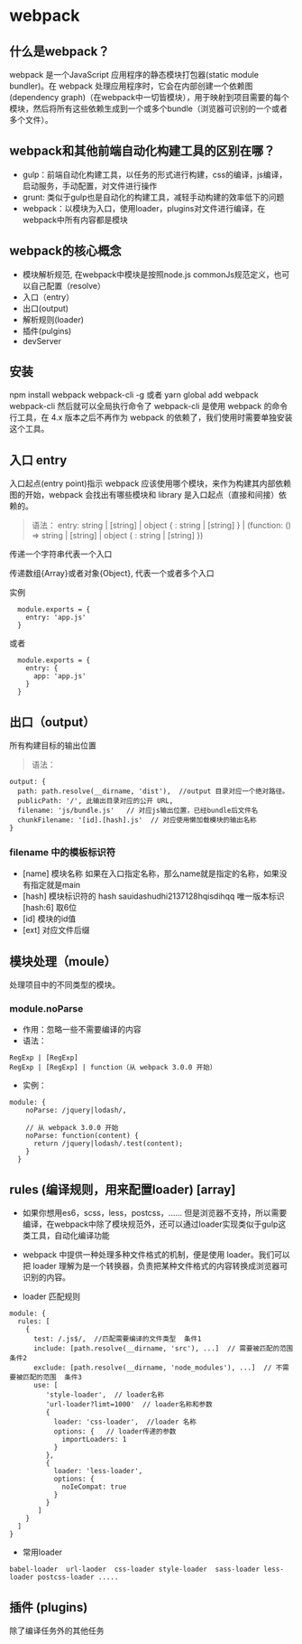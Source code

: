 # webpack

## 什么是webpack？
webpack 是一个JavaScript 应用程序的静态模块打包器(static module bundler)。在 webpack 处理应用程序时，它会在内部创建一个依赖图(dependency graph)（在webpack中一切皆模块），用于映射到项目需要的每个模块，然后将所有这些依赖生成到一个或多个bundle（浏览器可识别的一个或者多个文件）。

## webpack和其他前端自动化构建工具的区别在哪？
* gulp：前端自动化构建工具，以任务的形式进行构建，css的编译，js编译，启动服务，手动配置，对文件进行操作
* grunt: 类似于gulp也是自动化的构建工具，减轻手动构建的效率低下的问题
* webpack：以模块为入口，使用loader，plugins对文件进行编译，在webpack中所有内容都是模块

## webpack的核心概念
* 模块解析规范, 在webpack中模块是按照node.js commonJs规范定义，也可以自己配置（resolve）
* 入口（entry）
* 出口(output)
* 解析规则(loader)
* 插件(pulgins)
* devServer

## 安装

npm install webpack webpack-cli -g 
或者
yarn global add webpack webpack-cli
然后就可以全局执行命令了
webpack-cli 是使用 webpack 的命令行工具，在 4.x 版本之后不再作为 webpack 的依赖了，我们使用时需要单独安装这个工具。


## 入口 entry
入口起点(entry point)指示 webpack 应该使用哪个模块，来作为构建其内部依赖图的开始，webpack 会找出有哪些模块和 library 是入口起点（直接和间接）依赖的。
> 语法：
entry: string | [string] | object { <key>: string | [string] } | (function: () => string | [string] | object { <key>: string | [string] })
 
传递一个字符串代表一个入口

传递数组{Array}或者对象{Object}, 代表一个或者多个入口

实例
```
  module.exports = {
    entry: 'app.js'
  }
```
或者
```
  module.exports = {
    entry: {
      app: 'app.js'
    }
  }
```

## 出口（output）
所有构建目标的输出位置
> 语法：
```
output: {
  path: path.resolve(__dirname, 'dist'),  //output 目录对应一个绝对路径。
  publicPath: '/', 此输出目录对应的公开 URL,
  filename: 'js/bundle.js'   // 对应js输出位置，已经bundle后文件名
  chunkFilename: '[id].[hash].js'  // 对应使用懒加载模块的输出名称
}
```
### filename 中的模板标识符
* [name]  模块名称  如果在入口指定名称，那么name就是指定的名称，如果没有指定就是main
* [hash]  模块标识符的 hash   sauidashudhi2137128hqisdihqq   唯一版本标识  [hash:6]  取6位
* [id]    模块的id值
* [ext]   对应文件后缀

## 模块处理（moule）
处理项目中的不同类型的模块。

### module.noParse
* 作用：忽略一些不需要编译的内容
* 语法：
```
RegExp | [RegExp]
RegExp | [RegExp] | function（从 webpack 3.0.0 开始）
```

* 实例：
```
module: {
    noParse: /jquery|lodash/,

    // 从 webpack 3.0.0 开始
    noParse: function(content) {
      return /jquery|lodash/.test(content);
    }
  }
```
## rules (编译规则，用来配置loader) [array]
- 如果你想用es6，scss，less，postcss，...... 但是浏览器不支持，所以需要编译，在webpack中除了模块规范外，还可以通过loader实现类似于gulp这类工具，自动化编译功能

- webpack 中提供一种处理多种文件格式的机制，便是使用 loader。我们可以把 loader 理解为是一个转换器，负责把某种文件格式的内容转换成浏览器可识别的内容。

* loader 匹配规则
```
module: {
  rules: [
    {
      test: /.js$/,  //匹配需要编译的文件类型  条件1
      include: [path.resolve(__dirname, 'src'), ...]  // 需要被匹配的范围  条件2
      exclude: [path.resolve(__dirname, 'node_modules'), ...]  // 不需要被匹配的范围  条件3
      use: [
         'style-loader',  // loader名称
         'url-loader?limt=1000'  // loader名称和参数
         {
           loader: 'css-loader',  //loader 名称
           options: {   // loader传递的参数
             importLoaders: 1
           }
         },
         {
           loader: 'less-loader',
           options: {
             noIeCompat: true
           }
         }
       ]
    }
  ]
}
```
* 常用loader
```
babel-loader  url-laoder  css-loader style-loader  sass-loader less-loader postcss-loader .....
```

## 插件  (plugins)
除了编译任务外的其他任务



















